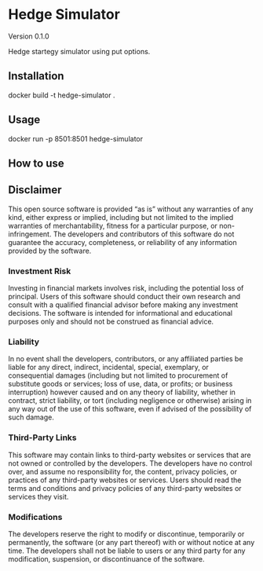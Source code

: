 # Hedge Simulator

 Version 0.1.0

 Hedge startegy simulator using put options.

## Installation
docker build -t hedge-simulator .

## Usage
docker run -p 8501:8501 hedge-simulator

## How to use


## Disclaimer

This open source software is provided “as is” without any warranties of any kind, either express or implied, including but not limited to the implied warranties of merchantability, fitness for a particular purpose, or non-infringement. The developers and contributors of this software do not guarantee the accuracy, completeness, or reliability of any information provided by the software.

### Investment Risk

Investing in financial markets involves risk, including the potential loss of principal. Users of this software should conduct their own research and consult with a qualified financial advisor before making any investment decisions. The software is intended for informational and educational purposes only and should not be construed as financial advice.

### Liability

In no event shall the developers, contributors, or any affiliated parties be liable for any direct, indirect, incidental, special, exemplary, or consequential damages (including but not limited to procurement of substitute goods or services; loss of use, data, or profits; or business interruption) however caused and on any theory of liability, whether in contract, strict liability, or tort (including negligence or otherwise) arising in any way out of the use of this software, even if advised of the possibility of such damage.

### Third-Party Links

This software may contain links to third-party websites or services that are not owned or controlled by the developers. The developers have no control over, and assume no responsibility for, the content, privacy policies, or practices of any third-party websites or services. Users should read the terms and conditions and privacy policies of any third-party websites or services they visit.

### Modifications

The developers reserve the right to modify or discontinue, temporarily or permanently, the software (or any part thereof) with or without notice at any time. The developers shall not be liable to users or any third party for any modification, suspension, or discontinuance of the software.
